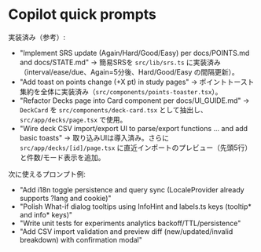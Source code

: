 # Copilot quick prompts

実装済み（参考）:

- "Implement SRS update (Again/Hard/Good/Easy) per docs/POINTS.md and docs/STATE.md" → 簡易SRSを `src/lib/srs.ts` に実装済み（interval/ease/due、Again=5分後、Hard/Good/Easy の間隔更新）。
- "Add toast on points change (+X pt) in study pages" → ポイントトースト集約を全体に実装済み（`src/components/points-toaster.tsx`）。
- "Refactor Decks page into Card component per docs/UI_GUIDE.md" → `DeckCard` を `src/components/deck-card.tsx` として抽出し、`src/app/decks/page.tsx` で使用。
- "Wire deck CSV import/export UI to parse/export functions ... and add basic toasts" → 取り込みUIは導入済み。さらに `src/app/decks/[id]/page.tsx` に直近インポートのプレビュー（先頭5行）と件数/モード表示を追加。

次に使えるプロンプト例:

- "Add i18n toggle persistence and query sync (LocaleProvider already supports ?lang and cookie)"
- "Polish What-if dialog tooltips using InfoHint and labels.ts keys (tooltip* and info* keys)"
- "Write unit tests for experiments analytics backoff/TTL/persistence"
- "Add CSV import validation and preview diff (new/updated/invalid breakdown) with confirmation modal"
